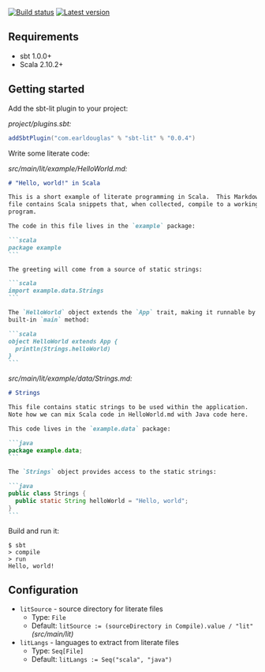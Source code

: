 [![Build status](https://github.com/earldouglas/sbt-lit/workflows/build/badge.svg)](https://github.com/earldouglas/sbt-lit/actions)
[![Latest version](https://img.shields.io/github/tag/earldouglas/sbt-lit.svg)](https://index.scala-lang.org/earldouglas/sbt-lit)

## Requirements

* sbt 1.0.0+
* Scala 2.10.2+

## Getting started

Add the sbt-lit plugin to your project:

*project/plugins.sbt:*

```scala
addSbtPlugin("com.earldouglas" % "sbt-lit" % "0.0.4")
```

Write some literate code:

*src/main/lit/example/HelloWorld.md:*

````markdown
# "Hello, world!" in Scala

This is a short example of literate programming in Scala.  This Markdown
file contains Scala snippets that, when collected, compile to a working
program.

The code in this file lives in the `example` package:

```scala
package example
```

The greeting will come from a source of static strings:

```scala
import example.data.Strings
```

The `HelloWorld` object extends the `App` trait, making it runnable by a
built-in `main` method:

```scala
object HelloWorld extends App {
  println(Strings.helloWorld)
}
```
````

*src/main/lit/example/data/Strings.md:*

````markdown
# Strings

This file contains static strings to be used within the application.
Note how we can mix Scala code in HelloWorld.md with Java code here.

This code lives in the `example.data` package:

```java
package example.data;
```

The `Strings` object provides access to the static strings:

```java
public class Strings {
  public static String helloWorld = "Hello, world";
}
```
````

Build and run it:

```
$ sbt
> compile
> run
Hello, world!
```

## Configuration

* `litSource` - source directory for literate files
    * Type: `File`
    * Default: `litSource := (sourceDirectory in Compile).value / "lit"`
      *(src/main/lit)*
* `litLangs` - languages to extract from literate files
    * Type: `Seq[File]`
    * Default: `litLangs := Seq("scala", "java")`
